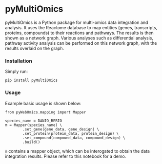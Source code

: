 # pyMultiOmics

pyMultiOmics is a Python package for multi-omics data integration and analysis. 
It uses the Reactome database to map entities (genes, transcripts, proteins, compounds) to
their reactions and pathways. The results is then shown as a network graph. Various analyses such as
differential analysis, pathway activity analysis can be performed on this network graph, with the results 
overlaid on the graph.

### Installation

Simply run:
```
pip install pyMultiOmics
```

### Usage

Example basic usage is shown below:
```
from pyWebOmics.mapping import Mapper

species_name = DANIO_RERIO
m = Mapper(species_name) \
        .set_gene(gene_data, gene_design) \
        .set_protein(protein_data, protein_design) \
        .set_compound(compound_data, compound_design) \
        .build()
```

`m` contains a mapper object, which can be interogated to obtain the data integration results. 
Please refer to this notebook for a demo.
